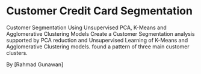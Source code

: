 # Customer Credit Card Segmentation 
Customer Segmentation Using Unsupervised PCA, K-Means and Agglomerative Clustering Models
Create a Customer Segmentation analysis supported by PCA reduction and Unsupervised Learning of K-Means and
Agglomerative Clustering models. found a pattern of three main customer clusters.  


By [Rahmad Gunawan]

